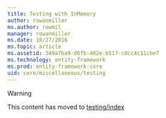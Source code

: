 ```yaml
---
title: Testing with InMemory
author: rowanmiller
ms.author: rowmil
manager: rowanmiller
ms.date: 10/27/2016
ms.topic: article
ms.assetid: 349a7ba9-d6fb-402e-b517-c0cc4c11cbe7
ms.technology: entity-framework
ms.prod: entity-framework-core 
uid: core/miscellaneous/testing
---
```


> [!WARNING]
> This content has moved to [testing/index](testing/index.md)

